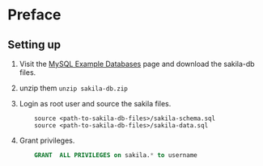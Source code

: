 # Preface

## Setting up

1.  Visit the [MySQL Example Databases](https://dev.mysql.com/doc/index-other.html) page and download the sakila-db files.
2.  unzip them `unzip sakila-db.zip`
3.  Login as root user and source the sakila files.
    
    ```
        source <path-to-sakila-db-files>/sakila-schema.sql
        source <path-to-sakila-db-files>/sakila-data.sql
    ```

4.  Grant privileges.

    ```sql
        GRANT  ALL PRIVILEGES on sakila.* to username
    ```